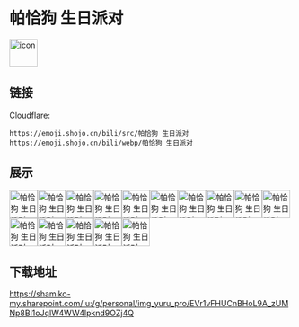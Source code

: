 # 帕恰狗 生日派对
<img src="https://emoji.shojo.cn/bili/src/帕恰狗 生日派对/icon.png" width="50" height="50" alt="icon">

## 链接
Cloudflare:
```
https://emoji.shojo.cn/bili/src/帕恰狗 生日派对
https://emoji.shojo.cn/bili/webp/帕恰狗 生日派对
```
## 展示
<img src="https://emoji.shojo.cn/bili/src/帕恰狗 生日派对/帕恰狗 生日派对-好奇.png" width="50" height="50" alt="帕恰狗 生日派对-好奇"><img src="https://emoji.shojo.cn/bili/src/帕恰狗 生日派对/帕恰狗 生日派对-好累.png" width="50" height="50" alt="帕恰狗 生日派对-好累"><img src="https://emoji.shojo.cn/bili/src/帕恰狗 生日派对/帕恰狗 生日派对-拍照.png" width="50" height="50" alt="帕恰狗 生日派对-拍照"><img src="https://emoji.shojo.cn/bili/src/帕恰狗 生日派对/帕恰狗 生日派对-买买买.png" width="50" height="50" alt="帕恰狗 生日派对-买买买"><img src="https://emoji.shojo.cn/bili/src/帕恰狗 生日派对/帕恰狗 生日派对-来了.png" width="50" height="50" alt="帕恰狗 生日派对-来了"><img src="https://emoji.shojo.cn/bili/src/帕恰狗 生日派对/帕恰狗 生日派对-我在.png" width="50" height="50" alt="帕恰狗 生日派对-我在"><img src="https://emoji.shojo.cn/bili/src/帕恰狗 生日派对/帕恰狗 生日派对-旅行.png" width="50" height="50" alt="帕恰狗 生日派对-旅行"><img src="https://emoji.shojo.cn/bili/src/帕恰狗 生日派对/帕恰狗 生日派对-爆米花.png" width="50" height="50" alt="帕恰狗 生日派对-爆米花"><img src="https://emoji.shojo.cn/bili/src/帕恰狗 生日派对/帕恰狗 生日派对-爱你.png" width="50" height="50" alt="帕恰狗 生日派对-爱你"><img src="https://emoji.shojo.cn/bili/src/帕恰狗 生日派对/帕恰狗 生日派对-粗来玩.png" width="50" height="50" alt="帕恰狗 生日派对-粗来玩"><img src="https://emoji.shojo.cn/bili/src/帕恰狗 生日派对/帕恰狗 生日派对-晚安.png" width="50" height="50" alt="帕恰狗 生日派对-晚安"><img src="https://emoji.shojo.cn/bili/src/帕恰狗 生日派对/帕恰狗 生日派对-要抱抱.png" width="50" height="50" alt="帕恰狗 生日派对-要抱抱"><img src="https://emoji.shojo.cn/bili/src/帕恰狗 生日派对/帕恰狗 生日派对-贴贴.png" width="50" height="50" alt="帕恰狗 生日派对-贴贴"><img src="https://emoji.shojo.cn/bili/src/帕恰狗 生日派对/帕恰狗 生日派对-惊.png" width="50" height="50" alt="帕恰狗 生日派对-惊"><img src="https://emoji.shojo.cn/bili/src/帕恰狗 生日派对/帕恰狗 生日派对-眯一会儿.png" width="50" height="50" alt="帕恰狗 生日派对-眯一会儿">

## 下载地址

https://shamiko-my.sharepoint.com/:u:/g/personal/img_yuru_pro/EVr1vFHUCnBHoL9A_zUMNp8Bi1oJqIW4WW4lpknd9OZj4Q